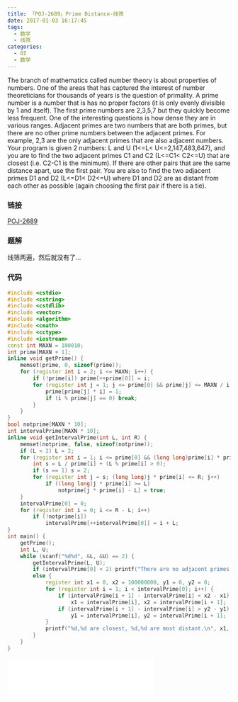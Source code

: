 ```yaml
---
title: 「POJ-2689」Prime Distance-线筛
date: 2017-01-03 16:17:45
tags:
  - 数学
  - 线筛
categories:
  - OI
  - 数学
---
```

The branch of mathematics called number theory is about properties of numbers. One of the areas that has captured the interest of number theoreticians for thousands of years is the question of primality. A prime number is a number that is has no proper factors (it is only evenly divisible by 1 and itself). The first prime numbers are 2,3,5,7 but they quickly become less frequent. One of the interesting questions is how dense they are in various ranges. Adjacent primes are two numbers that are both primes, but there are no other prime numbers between the adjacent primes. For example, 2,3 are the only adjacent primes that are also adjacent numbers.
Your program is given 2 numbers: L and U (1<=L< U<=2,147,483,647), and you are to find the two adjacent primes C1 and C2 (L<=C1< C2<=U) that are closest (i.e. C2-C1 is the minimum). If there are other pairs that are the same distance apart, use the first pair. You are also to find the two adjacent primes D1 and D2 (L<=D1< D2<=U) where D1 and D2 are as distant from each other as possible (again choosing the first pair if there is a tie).
<!-- more -->
### 链接
[POJ-2689](http://poj.org/problem?id=2689)
### 题解
线筛两遍，然后就没有了...
### 代码
``` cpp
#include <cstdio>
#include <cstring>
#include <cstdlib>
#include <vector>
#include <algorithm>
#include <cmath>
#include <cctype>
#include <iostream>
const int MAXN = 100010;
int prime[MAXN + 1];
inline void getPrime() {
    memset(prime, 0, sizeof(prime));
    for (register int i = 2; i <= MAXN; i++) {
        if (!prime[i]) prime[++prime[0]] = i;
        for (register int j = 1; j <= prime[0] && prime[j] <= MAXN / i; j++) {
            prime[prime[j] * i] = 1;
            if (i % prime[j] == 0) break;
        }
    }
}
bool notprime[MAXN * 10];
int intervalPrime[MAXN * 10];
inline void getIntervalPrime(int L, int R) {
    memset(notprime, false, sizeof(notprime));
    if (L < 2) L = 2;
    for (register int i = 1; i <= prime[0] && (long long)prime[i] * prime[i] <= R; i++) {
        int s = L / prime[i] + (L % prime[i] > 0);
        if (s == 1) s = 2;
        for (register int j = s; (long long)j * prime[i] <= R; j++)
            if ((long long)j * prime[i] >= L)
                notprime[j * prime[i] - L] = true;
    }
    intervalPrime[0] = 0;
    for (register int i = 0; i <= R - L; i++)
        if (!notprime[i])
            intervalPrime[++intervalPrime[0]] = i + L;
}
int main() {
    getPrime();
    int L, U;
    while (scanf("%d%d", &L, &U) == 2) {
        getIntervalPrime(L, U);
        if (intervalPrime[0] < 2) printf("There are no adjacent primes.\n");
        else {
            register int x1 = 0, x2 = 100000000, y1 = 0, y2 = 0;
            for (register int i = 1; i < intervalPrime[0]; i++) {
                if (intervalPrime[i + 1] - intervalPrime[i] < x2 - x1)
                    x1 = intervalPrime[i], x2 = intervalPrime[i + 1];
                if (intervalPrime[i + 1] - intervalPrime[i] > y2 - y1)
                    y1 = intervalPrime[i], y2 = intervalPrime[i + 1];
            }
            printf("%d,%d are closest, %d,%d are most distant.\n", x1, x2, y1, y2);
        }
    }
}
```
<iframe frameborder="no" border="0" marginwidth="0" marginheight="0" width=330 height=86 src="//music.163.com/outchain/player?type=2&id=22772576&auto=1&height=66"></iframe>
